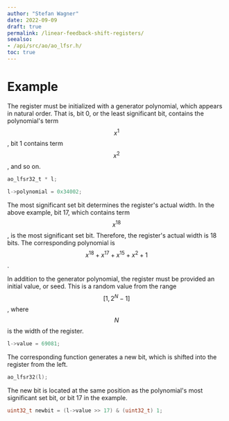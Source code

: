 ```yaml
---
author: "Stefan Wagner"
date: 2022-09-09
draft: true
permalink: /linear-feedback-shift-registers/
seealso:
- /api/src/ao/ao_lfsr.h/
toc: true
---
```


# Example

The register must be initialized with a generator polynomial, which appears in natural order. That is, bit 0, or the least significant bit, contains the polynomial's term $$x^1$$, bit 1 contains term $$x^2$$, and so on.

```c
ao_lfsr32_t * l;
```

```c
l->polynomial = 0x34002;
```

The most significant set bit determines the register's actual width. In the above example, bit 17, which contains term $$x^{18}$$, is the most significant set bit. Therefore, the register's actual width is 18 bits. The corresponding polynomial is $$x^{18} + x^{17} + x^{15} + x^2 + 1$$.

In addition to the generator polynomial, the register must be provided an initial value, or seed. This is a random value from the range $$[1, 2^N - 1]$$, where $$N$$ is the width of the register.

```c
l->value = 69081;
```

The corresponding function generates a new bit, which is shifted into the register from the left.

```c
ao_lfsr32(l);
```

The new bit is located at the same position as the polynomial's most significant set bit, or bit 17 in the example.

```c
uint32_t newbit = (l->value >> 17) & (uint32_t) 1;
```
